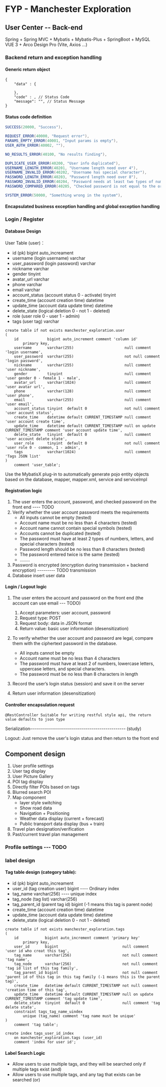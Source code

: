 # FYP - Manchester Exploration

## User Center -- Back-end

Spring + Spring MVC + Mybatis + Mybatis-Plus + SpringBoot + MySQL\
VUE 3 + Arco Design Pro (Vite, Axios ...)

### Backend return and exception handling

#### Generic return object

```
{
	"data" : {
	
	},
	"code" : , // Status Code
	"message": "", // Status Message
}
```



#### Status code definition

``` java
SUCCESS(20000, "Success"),

REQUEST_ERROR(40000, "Request error"),
PARAMS_EMPTY_ERROR(40001, "Input params is empty"),
USER_AUTH_ERROR(40002, ""),

NO_RESULTS_ERROR(40100, "No results finding"),

DUPLICATE_USER_ERROR(40200, "User info duplicated"),
USERNAME_LENGTH_ERROR(40201, "Username length need over 4"),
USERNAME_INVALID_ERROR(40202, "Username has special character"),
PASSWORD_LENGTH_ERROR(40203, "Password length need over 8"),
PASSWORD_INVALID_ERROR(40204, "Password needs at least two types of numeric, letter and special character"),
PASSWORD_COMPARED_ERROR(40205, "Checked password is not equal to the original one"),

SYSTEM_ERROR(50000, "Something wrong in the system"),
```

#### Encapsulated business exception handling and global exception handling



### Login / Register

#### Database Design

User Table (user)：

* id (pk) bigint auto_increament
* username (login username) varchar
* user_password (login password) varchar
* nickname varchar
* gender tinyint
* avatar_url varchar
* phone varchar
* email varchar
* account_status (account status 0 - activate) tinyint
* create_time (account creation time) datetime
* update_time (account data update time) datetime
* delete_state (logical deletion 0 - not 1 - deleted) 
* role (user role 0 - user 1 - admin)
* tags (user tag) varchar

``` mysql
create table if not exists manchester_exploration.user
(
    id             bigint auto_increment comment 'column id'
        primary key,
    username       varchar(255)                       null comment 'login username',
    user_password  varchar(255)                       not null comment 'login password',
    nickname       varchar(255)                       null comment 'user nickname',
    gender         tinyint                            null comment 'user gender 0 - female 1 - male', 
    avatar_url     varchar(1024)                      null comment 'user avatar url',
    phone          varchar(128)                       null comment 'user phone',
    email          varchar(255)                       null comment 'user email',
    account_status tinyint  default 0                 not null comment 'user account status',
    create_time    datetime default CURRENT_TIMESTAMP null comment 'user account create time',
    update_time    datetime default CURRENT_TIMESTAMP null on update CURRENT_TIMESTAMP comment 'user account update time',
    delete_state   tinyint  default 0                 null comment 'user account delete state',
    user_role      tinyint  default 0                 not null comment 'user role 0 - common, 1 - admin',
    tags           varchar(1024)                      null comment 'Tags JSON list'
)
    comment 'user_table';
```

Use the MybatisX plug-in to automatically generate pojo entity objects based on the database, mapper, mapper.xml, service and serviceImpl



#### Registration logic

1. The user enters the account, password, and checked password on the front end ---- TODO
2. Verify whether the user account password meets the requirements
   * All inputs cannot be empty (tested)
   * Account name must be no less than 4 characters (tested)
   * Account name cannot contain special symbols (tested)
   * Accounts cannot be duplicated (tested)
   * The password must have at least 2 types of numbers, letters, and special characters (tested)
   * Password length should be no less than 8 characters (tested)
   * The password entered twice is the same (tested)
   * ........
3. Password is encrypted (encryption during transmission + backend encryption)   --------- TODO transmission
4. Database insert user data



#### Login / Logout logic

1. The user enters the account and password on the front end (the account can use email --- TODO)
   1. Accept parameters: user account, password
   2. Request type: POST
   3. Request body: data in JSON format
   4. Return value: basic user information (desensitization)
2. To verify whether the user account and password are legal, compare them with the ciphertext password in the database.

   * All inputs cannot be empty
   * Account name must be no less than 4 characters
   * The password must have at least 2 of numbers, lowercase letters, uppercase letters, and special characters.
   * The password must be no less than 8 characters in length
3. Record the user’s login status (session) and save it on the server
2. Return user information (desensitization)

#### Controller encapsulation request

```
@RestController Suitable for writing restful style api, the return value defaults to json type
```

Serialization------------------------------------------------ (study)

Logout: Just remove the user's login status and then return to the front end



## Component design

1. User profile settings
2. User tag display
3. User Picture Gallery
4. POI tag display
5. Directly filter POIs based on tags
6. Blurred search POI
7. Map component
    * layer style switching
    * Show road data
    * Navigation + Positioning
    * Weather data display (current + forecast)
    * Public transport data display (bus + train)
8. Travel plan designation/verification
9. Past/current travel plan management



### Profile settings ---  TODO



###  label design

#### Tag table design (category table):

* id (pk) bigint auto_increament
* user_id (tag creation user) bigint  ---- Ordinary index
* tag_name varchar(256)    ---- unique index
* tag_node (tag list) varchar(256)
* tag_parent_id (parent tag id) bigint (-1 means this tag is parent node)
* create_time (account creation time) datetime
* update_time (account data update time) datetime
* delete_state (logical deletion 0 - not 1 - deleted) 

``` mysql
create table if not exists manchester_exploration.tags
(
    id            bigint auto_increment comment 'primary key'
        primary key,
    user_id       bigint                             null comment 'user id who creat this tag',
    tag_name      varchar(256)                       not null comment 'tag name',
    tag_node      varchar(256)                       not null comment 'tag id list of this tag family',
    tag_parent_id bigint                             not null comment 'parent id of this tag in this tag family (-1 means this is the parent tag)',
    create_time   datetime default CURRENT_TIMESTAMP not null comment 'creation time of this tag',
    update_time   datetime default CURRENT_TIMESTAMP null on update CURRENT_TIMESTAMP comment 'tag update time',
    delete_state  tinyint  default 0                 null comment 'tag delete state',
    constraint tags_tag_name_uindex
        unique (tag_name) comment 'tag name must be unique'
)
    comment 'tag table';

create index tags_user_id_index
    on manchester_exploration.tags (user_id)
    comment 'index for user id';
```



#### Label Search Logic

* Allow users to use multiple tags, and they will be searched only if multiple tags exist (and)
* Allow users to use multiple tags, and any tag that exists can be searched (or)

